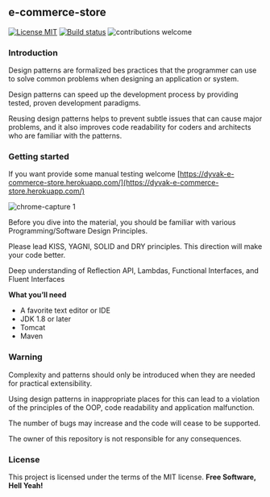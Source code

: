 ## e-commerce-store
[![License MIT](https://img.shields.io/badge/license-MIT-blue.svg)](https://raw.githubusercontent.com/DyvakYA/e-commerce-store/master/LICENSE.md)
[![Build status](https://travis-ci.com/DyvakYA/e-commerce-store.svg?branch=master)](https://travis-ci.org/DyvakYA/e-commerce-store) 
![contributions welcome](https://img.shields.io/badge/contributions-welcome-brightgreen.svg?style=flat)

### Introduction
Design patterns are formalized bes practices that the programmer can use to
solve common problems when designing an application or system. 

Design patterns can speed up the development process by providing tested, proven
development paradigms.

Reusing design patterns helps to prevent subtle issues that can cause major
problems, and it also improves code readability for coders and architects who
are familiar with the patterns.

### Getting started
If you want provide some manual testing welcome 
[https://dyvak-e-commerce-store.herokuapp.com/](https://dyvak-e-commerce-store.herokuapp.com/)

![chrome-capture 1](https://user-images.githubusercontent.com/20241892/50793241-326ccf00-12d0-11e9-96ef-23115b0e2700.gif)

Before you dive into the material, you should be familiar with various
Programming/Software Design Principles.
 
Please lead KISS, YAGNI, SOLID and DRY principles. This direction will make your code better.

Deep understanding of Reflection API, Lambdas, Functional Interfaces, and Fluent Interfaces

**What you’ll need**
 
 * A favorite text editor or IDE
 * JDK 1.8 or later
 * Tomcat
 * Maven 

### Warning
 
Complexity and patterns should only be introduced when they are needed for practical
extensibility.
 
Using design patterns in inappropriate places for this can lead to a violation of the principles of the OOP,
code readability and application malfunction.
  
The number of bugs may increase and the code will cease to be supported.
  
The owner of this repository is not responsible for any consequences.
 
### License
 
This project is licensed under the terms of the MIT license. **Free Software, Hell Yeah!**
 




